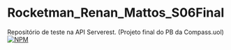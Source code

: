 # Rocketman_Renan_Mattos_S06Final
Repositório de teste na API Serverest. (Projeto final do PB da Compass.uol)
[![NPM](https://img.shields.io/npm/l/react)](https://github.com/RENANFPS/Rocketman_Renan_Mattos_S06Final/blob/main/LICENSE)
